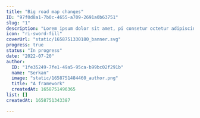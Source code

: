 ```yaml
---
title: "Big road map changes"
ID: "97f0d8a1-7b0c-4655-a709-2691a0b63751"
slug: "1"
description: "Lorem ipsum dolor sit amet, pi consetur octetur adipiscing premester kapaasd dsad sadasd"
icon: "ri-sword-fill"
coverUrl: "static/1658751330180_banner.svg"
progress: true
status: "In progress"
date: "2022-07-20"
author:
  ID: "1fe35249-7fe1-49a5-95ca-b99bc02f291b"
  name: "Serkan"
  image: "static/1658751484460_author.png"
  title: "A framework"
  createdAt: 1658751496365
list: []
createdAt: 1658751343387

---
```

